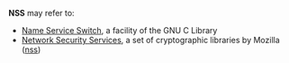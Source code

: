 **NSS** may refer to:

*   [Name Service Switch](/index.php/Name_Service_Switch "Name Service Switch"), a facility of the GNU C Library
*   [Network Security Services](/index.php/Network_Security_Services "Network Security Services"), a set of cryptographic libraries by Mozilla ([nss](https://www.archlinux.org/packages/?name=nss))